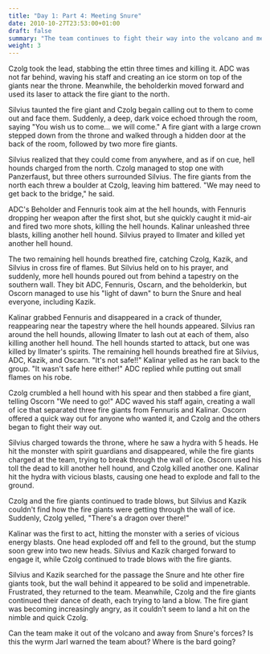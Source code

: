 ```yaml
---
title: "Day 1: Part 4: Meeting Snure"
date: 2010-10-27T23:53:00+01:00
draft: false
summary: "The team continues to fight their way into the volcano and meets the Snure"
weight: 3
---
```


Czolg took the lead, stabbing the ettin three times and killing it. ADC was not far behind, waving his staff and creating an ice storm on top of the giants near the throne. Meanwhile, the beholderkin moved forward and used its laser to attack the fire giant to the north.

Silvius taunted the fire giant and Czolg begain calling out to them to come out and face them. Suddenly, a deep, dark voice echoed through the room, saying "You wish us to come… we will come." A fire giant with a large crown stepped down from the throne and walked through a hidden door at the back of the room, followed by two more fire giants.

Silvius realized that they could come from anywhere, and as if on cue, hell hounds charged from the north. Czolg managed to stop one with Panzerfaust, but three others surrounded Silvius. The fire giants from the north each threw a boulder at Czolg, leaving him battered. "We may need to get back to the bridge," he said.

ADC's Beholder and Fennuris took aim at the hell hounds, with Fennuris dropping her weapon after the first shot, but she quickly caught it mid-air and fired two more shots, killing the hell hounds. Kalinar unleashed three blasts, killing another hell hound. Silvius prayed to Ilmater and killed yet another hell hound.

The two remaining hell hounds breathed fire, catching Czolg, Kazik, and Silvius in cross fire of flames. But Silvius held on to his prayer, and suddenly, more hell hounds poured out from behind a tapestry on the southern wall. They bit ADC, Fennuris, Oscarn, and the beholderkin, but Oscorn managed to use his "light of dawn" to burn the Snure and heal everyone, including Kazik.

Kalinar grabbed Fennuris and disappeared in a crack of thunder, reappearing near the tapestry where the hell hounds appeared. Silvius ran around the hell hounds, allowing Ilmater to lash out at each of them, also killing another hell hound. The hell hounds started to attack, but one was killed by Ilmater's spirits. The remaining hell hounds breathed fire at Silvius, ADC, Kazik, and Oscarn. "It's not safe!!" Kalinar yelled as he ran back to the group. "It wasn't safe here either!" ADC replied while putting out small flames on his robe.

Czolg crumbled a hell hound with his spear and then stabbed a fire giant, telling Oscorn "We need to go!" ADC waved his staff again, creating a wall of ice that separated three fire giants from Fennuris and Kalinar. Oscorn offered a quick way out for anyone who wanted it, and Czolg and the others began to fight their way out.

Silvius charged towards the throne, where he saw a hydra with 5 heads. He hit the monster with spirit guardians and disappeared, while the fire giants charged at the team, trying to break through the wall of ice. Oscorn used his toll the dead to kill another hell hound, and Czolg killed another one. Kalinar hit the hydra with vicious blasts, causing one head to explode and fall to the ground.

Czolg and the fire giants continued to trade blows, but Silvius and Kazik couldn't find how the fire giants were getting through the wall of ice. Suddenly, Czolg yelled, "There's a dragon over there!" 

Kalinar was the first to act, hitting the monster with a series of vicious energy blasts. One head exploded off and fell to the ground, but the stump soon grew into two new heads. Silvius and Kazik charged forward to engage it, while Czolg continued to trade blows with the fire giants.

Silvius and Kazik searched for the passage the Snure and hte other fire giants took, but the wall behind it appeared to be solid and impenetrable. Frustrated, they returned to the team. Meanwhile, Czolg and the fire giants continued their dance of death, each trying to land a blow. The fire giant was becoming increasingly angry, as it couldn't seem to land a hit on the nimble and quick Czolg.

Can the team make it out of the volcano and away from Snure's forces? Is this the wyrm Jarl warned the team about? Where is the bard going? 
